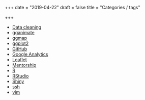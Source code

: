 +++
date = "2019-04-22"
draft = false
title = "Categories / tags"

+++


* [Data cleaning](http://datapowered.io/tag/data-cleaning)
* [gganimate](http://datapowered.io/tag/gganimate)
* [ggmap](http://datapowered.io/tag/ggmap)
* [ggplot2](http://datapowered.io/tag/ggplot2)
* [GitHub](http://datapowered.io/tag/GitHub)
* [Google Analytics](http://datapowered.io/tag/Google-Analytics)
* [Leaflet](http://datapowered.io/tag/leaflet) 
* [Mentorship](http://datapowered.io/tag/Mentorship)
* [R](http://datapowered.io/tag/R)
* [RStudio](http://datapowered.io/tag/RStudio)
* [Shiny](http://datapowered.io/tag/Shiny)
* [ssh](http://datapowered.io/tag/ssh)
* [vim](http://datapowered.io/tag/vim)

